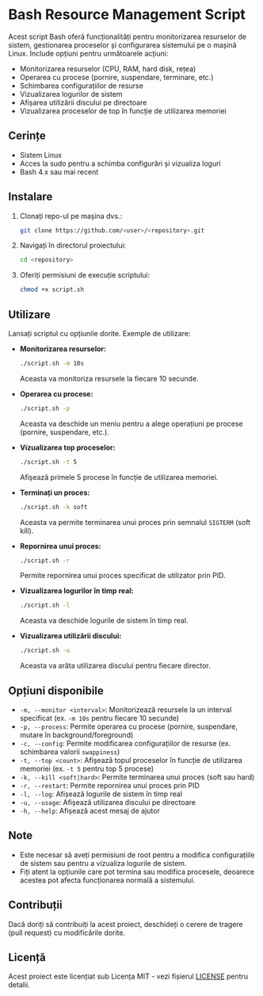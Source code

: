 # Bash Resource Management Script

Acest script Bash oferă funcționalități pentru monitorizarea resurselor de sistem, gestionarea proceselor și configurarea sistemului pe o mașină Linux. Include opțiuni pentru următoarele acțiuni:

- Monitorizarea resurselor (CPU, RAM, hard disk, rețea)
- Operarea cu procese (pornire, suspendare, terminare, etc.)
- Schimbarea configurațiilor de resurse
- Vizualizarea logurilor de sistem
- Afișarea utilizării discului pe directoare
- Vizualizarea proceselor de top în funcție de utilizarea memoriei

## Cerințe

- Sistem Linux
- Acces la sudo pentru a schimba configurări și vizualiza loguri
- Bash 4.x sau mai recent

## Instalare

1. Clonați repo-ul pe mașina dvs.:

    ```bash
    git clone https://github.com/<user>/<repository>.git
    ```

2. Navigați în directorul proiectului:

    ```bash
    cd <repository>
    ```

3. Oferiți permisiuni de execuție scriptului:

    ```bash
    chmod +x script.sh
    ```

## Utilizare

Lansați scriptul cu opțiunile dorite. Exemple de utilizare:

- **Monitorizarea resurselor:**

    ```bash
    ./script.sh -m 10s
    ```

    Aceasta va monitoriza resursele la fiecare 10 secunde.

- **Operarea cu procese:**

    ```bash
    ./script.sh -p
    ```

    Aceasta va deschide un meniu pentru a alege operațiuni pe procese (pornire, suspendare, etc.).

- **Vizualizarea top proceselor:**

    ```bash
    ./script.sh -t 5
    ```

    Afișează primele 5 procese în funcție de utilizarea memoriei.

- **Terminați un proces:**

    ```bash
    ./script.sh -k soft
    ```

    Aceasta va permite terminarea unui proces prin semnalul `SIGTERM` (soft kill).

- **Repornirea unui proces:**

    ```bash
    ./script.sh -r
    ```

    Permite repornirea unui proces specificat de utilizator prin PID.

- **Vizualizarea logurilor în timp real:**

    ```bash
    ./script.sh -l
    ```

    Aceasta va deschide logurile de sistem în timp real.

- **Vizualizarea utilizării discului:**

    ```bash
    ./script.sh -u
    ```

    Aceasta va arăta utilizarea discului pentru fiecare director.

## Opțiuni disponibile

- `-m, --monitor <interval>`: Monitorizează resursele la un interval specificat (ex. `-m 10s` pentru fiecare 10 secunde)
- `-p, --process`: Permite operarea cu procese (pornire, suspendare, mutare în background/foreground)
- `-c, --config`: Permite modificarea configurațiilor de resurse (ex. schimbarea valorii `swappiness`)
- `-t, --top <count>`: Afișează topul proceselor în funcție de utilizarea memoriei (ex. `-t 5` pentru top 5 procese)
- `-k, --kill <soft|hard>`: Permite terminarea unui proces (soft sau hard)
- `-r, --restart`: Permite repornirea unui proces prin PID
- `-l, --log`: Afișează logurile de sistem în timp real
- `-u, --usage`: Afișează utilizarea discului pe directoare
- `-h, --help`: Afișează acest mesaj de ajutor

## Note

- Este necesar să aveți permisiuni de root pentru a modifica configurațiile de sistem sau pentru a vizualiza logurile de sistem.
- Fiți atent la opțiunile care pot termina sau modifica procesele, deoarece acestea pot afecta funcționarea normală a sistemului.

## Contribuții

Dacă doriți să contribuiți la acest proiect, deschideți o cerere de tragere (pull request) cu modificările dorite.

## Licență

Acest proiect este licențiat sub Licența MIT - vezi fișierul [LICENSE](LICENSE) pentru detalii.
